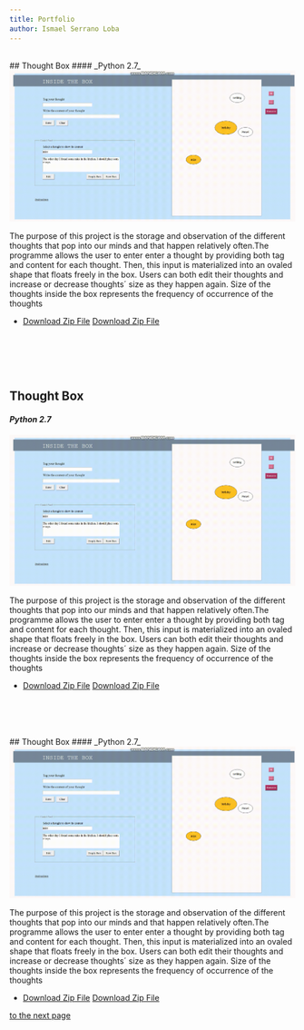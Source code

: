 ```yaml
---
title: Portfolio
author: Ismael Serrano Loba
---
```


<br>
## Thought Box 
#### _Python 2.7_


<img src="bandicam-2020-06-14-22-51-39-204.gif" alt="descarga">

The purpose of this project is the storage and observation of the different thoughts that pop into our minds and that happen relatively
often.The programme allows the user to enter enter a thought by providing both tag and content for each thought. Then, this input is 
materialized into an ovaled shape that floats freely in the box. Users can both edit their thoughts and increase or decrease thoughts´ 
size as they happen again. Size of the thoughts inside the box represents the frequency of occurrence of the thoughts

- [Download Zip File](https://github.com/Rompelimbra/Rompelimbra.github.io/archive/master.zip)         [Download Zip File](https://github.com/Rompelimbra/Rompelimbra.github.io) 
<p> <br> <br> <br> <br> </p>

## Thought Box 
#### _Python 2.7_


<img src="bandicam-2020-06-14-22-51-39-204.gif" alt="descarga">

The purpose of this project is the storage and observation of the different thoughts that pop into our minds and that happen relatively
often.The programme allows the user to enter enter a thought by providing both tag and content for each thought. Then, this input is 
materialized into an ovaled shape that floats freely in the box. Users can both edit their thoughts and increase or decrease thoughts´ 
size as they happen again. Size of the thoughts inside the box represents the frequency of occurrence of the thoughts

- [Download Zip File](https://github.com/Rompelimbra/Rompelimbra.github.io/archive/master.zip)         [Download Zip File](https://github.com/Rompelimbra/Rompelimbra.github.io) 
<br>
<br>
<br>
<br>
## Thought Box 
#### _Python 2.7_


<img src="bandicam-2020-06-14-22-51-39-204.gif" alt="descarga">

The purpose of this project is the storage and observation of the different thoughts that pop into our minds and that happen relatively
often.The programme allows the user to enter enter a thought by providing both tag and content for each thought. Then, this input is 
materialized into an ovaled shape that floats freely in the box. Users can both edit their thoughts and increase or decrease thoughts´ 
size as they happen again. Size of the thoughts inside the box represents the frequency of occurrence of the thoughts

- [Download Zip File](https://github.com/Rompelimbra/Rompelimbra.github.io/archive/master.zip)         [Download Zip File](https://github.com/Rompelimbra/Rompelimbra.github.io) 


[to the next page](https://rompelimbra.github.io/second)
